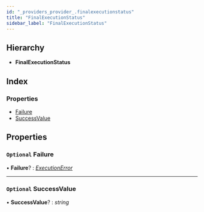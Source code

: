 ```yaml
---
id: "_providers_provider_.finalexecutionstatus"
title: "FinalExecutionStatus"
sidebar_label: "FinalExecutionStatus"
---
```


## Hierarchy

* **FinalExecutionStatus**

## Index

### Properties

* [Failure](_providers_provider_.finalexecutionstatus.md#optional-failure)
* [SuccessValue](_providers_provider_.finalexecutionstatus.md#optional-successvalue)

## Properties

### `Optional` Failure

• **Failure**? : *[ExecutionError](_providers_provider_.executionerror.md)*

___

### `Optional` SuccessValue

• **SuccessValue**? : *string*
